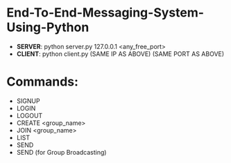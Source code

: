 # End-To-End-Messaging-System-Using-Python

- **SERVER**: python server.py 127.0.0.1 <any_free_port>
- **CLIENT**: python client.py (SAME IP AS ABOVE) (SAME PORT AS ABOVE)
  
# Commands:
- SIGNUP <username> <password>
- LOGIN <username> <password>
- LOGOUT
- CREATE <group_name>
- JOIN <group_name>
- LIST
- SEND <username> <message>
- SEND <message>            (for Group Broadcasting)
